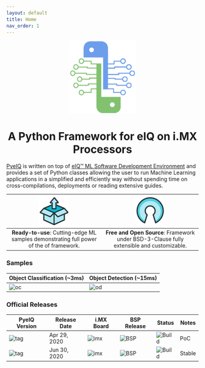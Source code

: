 ```yaml
---
layout: default
title: Home
nav_order: 1
---
```


<p align="center">
  <img src="media/pyeiq.png" height="191" width="176">
</p>

<h1 align="center">
<b>A Python Framework for eIQ on i.MX Processors</b>
</h1>

[PyeIQ][caf] is written on top of [eIQ™ ML Software Development Environment][eiq]
and provides a set of Python classes allowing the user to run Machine Learning
applications in a simplified and efficiently way without spending time on
cross-compilations, deployments or reading extensive guides.


![ready_to_use.png](media/ready_to_use_small.png)                                       | ![open_source.png](media/open_source_small.png)
:--------------------------------------------------------------------------------------: | :----------------------------------------------------------------------------------------:
**Ready-to-use**: Cutting-edge ML samples demonstrating full power of the of framework.  | **Free and Open Source**: Framework under BSD-3-Clause fully extensible and customizable.


### **Samples**

| **Object Classification (~3ms)**       | **Object Detection (~15ms)**     |
|----------------------------------------|----------------------------------|
| ![oc](media/car_classification.gif)  | ![od](media/car_detection.gif) |


### **Official Releases**

| **PyeIQ Version**     | **Release Date** | **i.MX Board** | **BSP Release**        | **Status**         | **Notes** |
|-----------------------|------------------|----------------|------------------------|--------------------|-----------|
| ![tag][tag_v1]        | Apr 29, 2020     | ![imx][boards] | ![BSP][release_5.4.3]  | ![Build][passing]  | PoC       |
| ![tag][tag_v2]        | Jun 30, 2020     | ![imx][boards] | ![BSP][release_5.4.3]  | ![Build][passing]  | Stable    |


[caf]: https://source.codeaurora.org/external/imxsupport/pyeiq/
[eiq]: https://www.nxp.com/design/software/development-software/eiq-ml-development-environment:EIQ
[boards]: https://img.shields.io/badge/-8QM%2C%208MPlus-lightgrey
[release_5.4.3]: https://img.shields.io/badge/-5.4.3__2.0.0-blueviolet
[tag_v1]: https://img.shields.io/badge/-v1.0.0-blue
[tag_v2]: https://img.shields.io/badge/-v2.0.0-blue
[passing]: https://img.shields.io/badge/Build-passing-success
